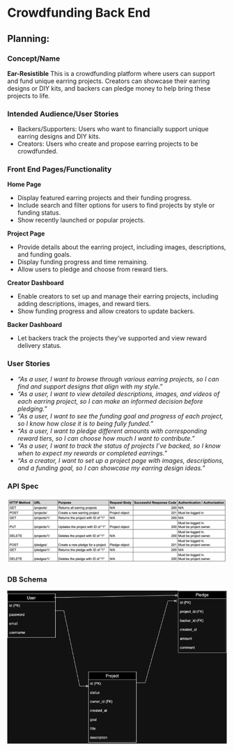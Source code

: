 # Crowdfunding Back End

## Planning:
### Concept/Name
**Ear-Resistible**
This is a crowdfunding platform where users can support and fund unique earring projects. Creators can showcase their earring designs or DIY kits, and backers can pledge money to help bring these projects to life.

### Intended Audience/User Stories
- Backers/Supporters: Users who want to financially support unique earring designs and DIY kits.
- Creators: Users who create and propose earring projects to be crowdfunded.

### Front End Pages/Functionality
**Home Page**
- Display featured earring projects and their funding progress.
- Include search and filter options for users to find projects by style or funding status.
- Show recently launched or popular projects.

**Project Page**
- Provide details about the earring project, including images, descriptions, and funding goals.
- Display funding progress and time remaining.
- Allow users to pledge and choose from reward tiers.

**Creator Dashboard**
- Enable creators to set up and manage their earring projects, including adding descriptions, images, and reward tiers.
- Show funding progress and allow creators to update backers.

**Backer Dashboard**
- Let backers track the projects they’ve supported and view reward delivery status.

### User Stories
- _“As a user, I want to browse through various earring projects, so I can find and support designs that align with my style.”_
- _“As a user, I want to view detailed descriptions, images, and videos of each earring project, so I can make an informed decision before pledging.”_
- _“As a user, I want to see the funding goal and progress of each project, so I know how close it is to being fully funded.”_
- _“As a user, I want to pledge different amounts with corresponding reward tiers, so I can choose how much I want to contribute.”_
- _“As a user, I want to track the status of projects I’ve backed, so I know when to expect my rewards or completed earrings.”_
- _“As a creator, I want to set up a project page with images, descriptions, and a funding goal, so I can showcase my earring design ideas.”_

### API Spec
![Django Endpoints](./README_img/API_Spec.png)

### DB Schema
![Database Schema](./README_img/Database%20Schema.drawio.png)